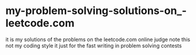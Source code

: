 # my-problem-solving-solutions-on_-leetcode.com
it is my solutions of the problems on the leetcode.com online judge note this not my coding style it just for the fast writing in problem solving contests

